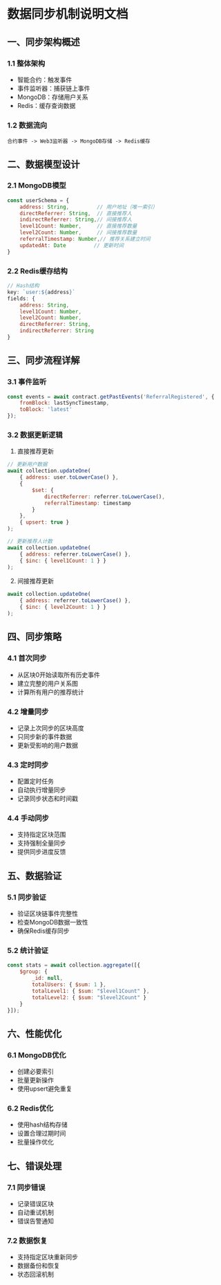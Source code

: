 # 数据同步机制说明文档

## 一、同步架构概述

### 1.1 整体架构
- 智能合约：触发事件
- 事件监听器：捕获链上事件
- MongoDB：存储用户关系
- Redis：缓存查询数据

### 1.2 数据流向
```
合约事件 -> Web3监听器 -> MongoDB存储 -> Redis缓存
```

## 二、数据模型设计

### 2.1 MongoDB模型
```javascript
const userSchema = {
    address: String,         // 用户地址（唯一索引）
    directReferrer: String,  // 直接推荐人
    indirectReferrer: String,// 间接推荐人
    level1Count: Number,     // 直接推荐数量
    level2Count: Number,     // 间接推荐数量
    referralTimestamp: Number,// 推荐关系建立时间
    updatedAt: Date         // 更新时间
}
```

### 2.2 Redis缓存结构
```javascript
// Hash结构
key: `user:${address}`
fields: {
    address: String,
    level1Count: Number,
    level2Count: Number,
    directReferrer: String,
    indirectReferrer: String
}
```

## 三、同步流程详解

### 3.1 事件监听
```javascript
const events = await contract.getPastEvents('ReferralRegistered', {
    fromBlock: lastSyncTimestamp,
    toBlock: 'latest'
});
```

### 3.2 数据更新逻辑
1. 直接推荐更新
```javascript
// 更新用户数据
await collection.updateOne(
    { address: user.toLowerCase() },
    {
        $set: {
            directReferrer: referrer.toLowerCase(),
            referralTimestamp: timestamp
        }
    },
    { upsert: true }
);

// 更新推荐人计数
await collection.updateOne(
    { address: referrer.toLowerCase() },
    { $inc: { level1Count: 1 } }
);
```

2. 间接推荐更新
```javascript
await collection.updateOne(
    { address: referrer.toLowerCase() },
    { $inc: { level2Count: 1 } }
);
```

## 四、同步策略

### 4.1 首次同步
- 从区块0开始读取所有历史事件
- 建立完整的用户关系图
- 计算所有用户的推荐统计

### 4.2 增量同步
- 记录上次同步的区块高度
- 只同步新的事件数据
- 更新受影响的用户数据

### 4.3 定时同步
- 配置定时任务
- 自动执行增量同步
- 记录同步状态和时间戳

### 4.4 手动同步
- 支持指定区块范围
- 支持强制全量同步
- 提供同步进度反馈

## 五、数据验证

### 5.1 同步验证
- 验证区块链事件完整性
- 检查MongoDB数据一致性
- 确保Redis缓存同步

### 5.2 统计验证
```javascript
const stats = await collection.aggregate([{
    $group: {
        _id: null,
        totalUsers: { $sum: 1 },
        totalLevel1: { $sum: "$level1Count" },
        totalLevel2: { $sum: "$level2Count" }
    }
}]);
```

## 六、性能优化

### 6.1 MongoDB优化
- 创建必要索引
- 批量更新操作
- 使用upsert避免重复

### 6.2 Redis优化
- 使用hash结构存储
- 设置合理过期时间
- 批量操作优化

## 七、错误处理

### 7.1 同步错误
- 记录错误区块
- 自动重试机制
- 错误告警通知

### 7.2 数据恢复
- 支持指定区块重新同步
- 数据备份和恢复
- 状态回滚机制 